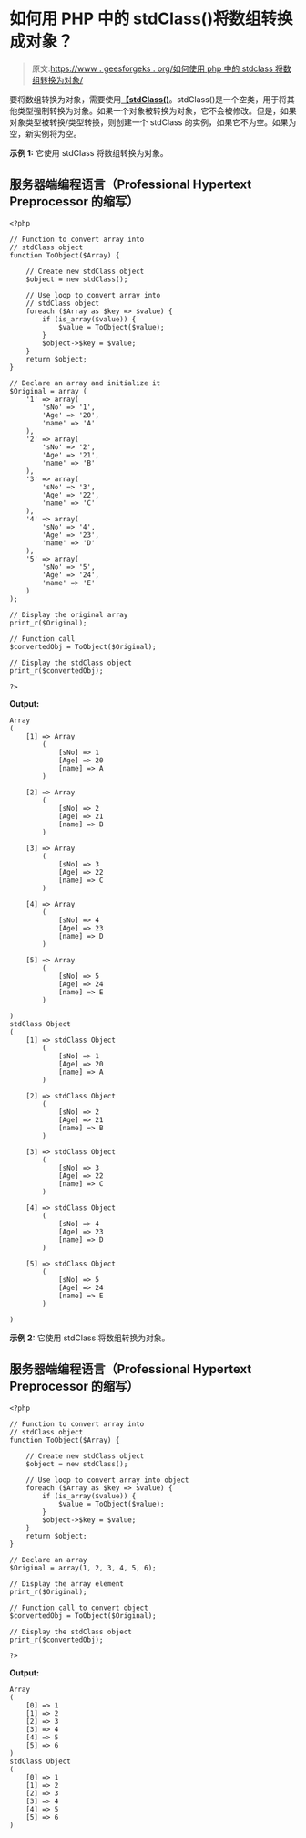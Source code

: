 # 如何用 PHP 中的 stdClass()将数组转换成对象？

> 原文:[https://www . geesforgeks . org/如何使用 php 中的 stdclass 将数组转换为对象/](https://www.geeksforgeeks.org/how-to-convert-an-array-into-object-using-stdclass-in-php/)

要将数组转换为对象，需要使用[**【stdClass()**](https://www.geeksforgeeks.org/what-is-stdclass-in-php/)。stdClass()是一个空类，用于将其他类型强制转换为对象。如果一个对象被转换为对象，它不会被修改。但是，如果对象类型被转换/类型转换，则创建一个 stdClass 的实例，如果它不为空。如果为空，新实例将为空。

**示例 1:** 它使用 stdClass 将数组转换为对象。

## 服务器端编程语言（Professional Hypertext Preprocessor 的缩写）

```
<?php

// Function to convert array into
// stdClass object
function ToObject($Array) {

    // Create new stdClass object
    $object = new stdClass();

    // Use loop to convert array into
    // stdClass object
    foreach ($Array as $key => $value) {
        if (is_array($value)) {
            $value = ToObject($value);
        }
        $object->$key = $value;
    }
    return $object;
}

// Declare an array and initialize it
$Original = array (
    '1' => array(
        'sNo' => '1',
        'Age' => '20',
        'name' => 'A'
    ),
    '2' => array(
        'sNo' => '2',
        'Age' => '21',
        'name' => 'B'
    ),
    '3' => array(
        'sNo' => '3',
        'Age' => '22',
        'name' => 'C'
    ),
    '4' => array(
        'sNo' => '4',
        'Age' => '23',
        'name' => 'D'
    ),
    '5' => array(
        'sNo' => '5',
        'Age' => '24',
        'name' => 'E'
    )
);

// Display the original array
print_r($Original);

// Function call
$convertedObj = ToObject($Original);

// Display the stdClass object
print_r($convertedObj);

?>
```

**Output:** 

```
Array
(
    [1] => Array
        (
            [sNo] => 1
            [Age] => 20
            [name] => A
        )

    [2] => Array
        (
            [sNo] => 2
            [Age] => 21
            [name] => B
        )

    [3] => Array
        (
            [sNo] => 3
            [Age] => 22
            [name] => C
        )

    [4] => Array
        (
            [sNo] => 4
            [Age] => 23
            [name] => D
        )

    [5] => Array
        (
            [sNo] => 5
            [Age] => 24
            [name] => E
        )

)
stdClass Object
(
    [1] => stdClass Object
        (
            [sNo] => 1
            [Age] => 20
            [name] => A
        )

    [2] => stdClass Object
        (
            [sNo] => 2
            [Age] => 21
            [name] => B
        )

    [3] => stdClass Object
        (
            [sNo] => 3
            [Age] => 22
            [name] => C
        )

    [4] => stdClass Object
        (
            [sNo] => 4
            [Age] => 23
            [name] => D
        )

    [5] => stdClass Object
        (
            [sNo] => 5
            [Age] => 24
            [name] => E
        )

)
```

**示例 2:** 它使用 stdClass 将数组转换为对象。

## 服务器端编程语言（Professional Hypertext Preprocessor 的缩写）

```
<?php

// Function to convert array into
// stdClass object
function ToObject($Array) {

    // Create new stdClass object
    $object = new stdClass();

    // Use loop to convert array into object
    foreach ($Array as $key => $value) {
        if (is_array($value)) {
            $value = ToObject($value);
        }
        $object->$key = $value;
    }
    return $object;
}

// Declare an array
$Original = array(1, 2, 3, 4, 5, 6);

// Display the array element
print_r($Original);

// Function call to convert object
$convertedObj = ToObject($Original);

// Display the stdClass object
print_r($convertedObj);

?>
```

**Output:** 

```
Array
(
    [0] => 1
    [1] => 2
    [2] => 3
    [3] => 4
    [4] => 5
    [5] => 6
)
stdClass Object
(
    [0] => 1
    [1] => 2
    [2] => 3
    [3] => 4
    [4] => 5
    [5] => 6
)
```